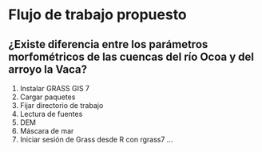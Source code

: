 # Flujo de trabajo propuesto

## ¿Existe diferencia entre los parámetros morfométricos de las cuencas del río Ocoa y del arroyo la Vaca?

1. Instalar GRASS GIS 7
2. Cargar paquetes
3. Fijar directorio de trabajo
4. Lectura de fuentes
  1. DEM
  2. Máscara de mar
5. Iniciar sesión de Grass desde R con rgrass7
...  
